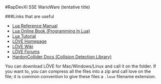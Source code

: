 #RapDevXI SSE WarioWare (tentative title)

###Links that are useful
* [Lua Reference Manual](http://www.lua.org/manual/5.1)
* [Lua Online Book (Programming In Lua)](http://www.lua.org/pil/index.html)
* [Lua Tutorial](http://lua-users.org/wiki/TutorialDirectory)
* [LÖVE Homepage](https://love2d.org/)
* [LÖVE Wiki](https://love2d.org/wiki/Main_Page)
* [LÖVE Forums](https://love2d.org/forums/)
* [HardonCollider Docs (Collision Detection Library)](http://vrld.github.com/HardonCollider/)

You can download LÖVE for Mac/Windows/Linux and call it on the folder.
If you want to, you can compress all the files into a zip and call love on the file; it is common convention to give these files a `.love` filename extension.
